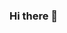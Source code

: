 ### Hi there 👋

<!--
**Totodatacoucou/Totodatacoucou** is a ✨ _special_ ✨ repository because its `README.md` (this file) appears on your GitHub profile.

Here are some ideas to get you started:

- 🔭 I'm interested in :  python, sql, machine learning, visualisation data: Traitement et modelisation des données
- 🌱 I’m currently learning : Scikit learn, Matplotlib, NumPy, pandas, Scipy, Seaborn,Postam, Docker, SQL, Web Scraping
- 👯 I’m looking to collaborate on ...
- 🤔 I’m looking for help with ...
- 💬 Ask me about ...
- 📫 How to reach me: python.bigdata2023@gmail.com
- 😄 Pronouns: Eva
- ⚡ Fun fact: ...
-->
